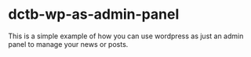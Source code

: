 # dctb-wp-as-admin-panel
This is a simple example of how you can use wordpress as just an admin panel to manage your news or posts.
